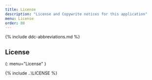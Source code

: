 ```yaml
---
title: License
description: "License and Copywrite notices for this application"
menu: License
order: 80
---
```



{% include ddc-abbreviations.md %}

## License
{: menu="License" }

{% include ..\LICENSE %}
